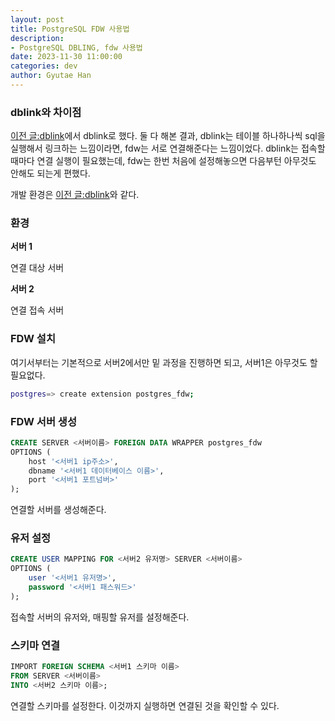 ```yaml
---
layout: post
title: PostgreSQL FDW 사용법
description: 
- PostgreSQL DBLING, fdw 사용법
date: 2023-11-30 11:00:00
categories: dev
author: Gyutae Han
---
```


### dblink와 차이점

[이전 글:dblink](https://gyutaehan.github.io/blog/dev/2023/11/16/postgresql-dblink-sayonbob.html)에서 dblink로 했다.
둘 다 해본 결과, dblink는 테이블 하나하나씩 sql을 실행해서 링크하는 느낌이라면, fdw는 서로 연결해준다는 느낌이었다.
dblink는 접속할때마다 연결 실행이 필요했는데, fdw는 한번 처음에 설정해놓으면 다음부턴 아무것도 안해도 되는게 편했다.


개발 환경은 [이전 글:dblink](https://gyutaehan.github.io/blog/dev/2023/11/16/postgresql-dblink-sayonbob.html)와 같다.
### 환경

**서버 1**

연결 대상 서버

**서버 2**

연결 접속 서버


### FDW 설치

여기서부터는 기본적으로 서버2에서만 밑 과정을 진행하면 되고, 서버1은 아무것도 할 필요없다.

```sh
postgres=> create extension postgres_fdw;
```

### FDW 서버 생성

```sql
CREATE SERVER <서버이름> FOREIGN DATA WRAPPER postgres_fdw
OPTIONS (
    host '<서버1 ip주소>',
    dbname '<서버1 데이터베이스 이름>',
    port '<서버1 포트넘버>'
);
```

연결할 서버를 생성해준다.

### 유저 설정

```sql
CREATE USER MAPPING FOR <서버2 유저명> SERVER <서버이름>
OPTIONS (
    user '<서버1 유저명>',
    password '<서버1 패스워드>'
);
```

접속할 서버의 유저와, 매핑할 유저를 설정해준다.

### 스키마 연결

```sql
IMPORT FOREIGN SCHEMA <서버1 스키마 이름>
FROM SERVER <서버이름>
INTO <서버2 스키마 이름>;
```

연결할 스키마를 설정한다. 이것까지 실행하면 연결된 것을 확인할 수 있다.